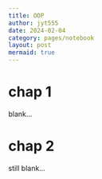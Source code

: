 ```yaml
---
title: OOP
author: jyt555
date: 2024-02-04
category: pages/notebook
layout: post
mermaid: true
---
```


# chap 1

blank…

# chap 2

still blank…
